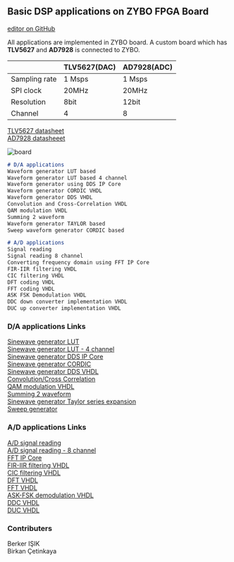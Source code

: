 ## Basic DSP applications on ZYBO FPGA Board

[editor on GitHub](https://github.com/berkeroptoel/DSP-FPGA/edit/main/docs/index.md) 


All applications are implemented in ZYBO board. A custom board which has **TLV5627** and **AD7928** is connected to ZYBO.  

|               | TLV5627(DAC)| AD7928(ADC) |
| -----------   | ----------- | ------------
| Sampling rate | 1 Msps      | 1 Msps      |
| SPI clock     | 20MHz       | 20MHz       |
| Resolution    | 8bit        | 12bit       |
| Channel       | 4           | 8           |

[TLV5627 datasheet](https://www.ti.com/product/TLV5627)  
[AD7928 datasheeet](https://www.analog.com/en/products/ad7928.html#)

![board](board.jpg)


```markdown
# D/A applications  
Waveform generator LUT based
Waveform generator LUT based 4 channel  
Waveform generator using DDS IP Core  
Waveform generator CORDIC VHDL     
Waveform generator DDS VHDL   
Convolution and Cross-Correlation VHDL   
QAM modulation VHDL  
Summing 2 waveform  
Waveform generator TAYLOR based  
Sweep waveform generator CORDIC based    
```


```markdown
# A/D applications
Signal reading    
Signal reading 8 channel  
Converting frequency domain using FFT IP Core  
FIR-IIR filtering VHDL  
CIC filtering VHDL  
DFT coding VHDL  
FFT coding VHDL        
ASK FSK Demodulation VHDL   
DDC down converter implementation VHDL  
DUC up converter implementation VHDL  
```



### D/A applications Links
[Sinewave generator LUT](waveform_lut1.md)    
[Sinewave generator LUT - 4 channel](waveform_lut4.md)    
[Sinewave generator DDS IP Core](waveform_dds_ip.md)  
[Sinewave generator CORDIC](waveform_cordic_vhdl)  
[Sinewave generator DDS VHDL](waveform_dds_vhdl)  
[Convolution/Cross Correlation](conv_cross_cor.md)   
[QAM modulation VHDL](qam_mod.md)    
[Summing 2 waveform](sum2.md)  
[Sinewave generator Taylor series expansion](waveform_taylor.md)  
[Sweep generator](waveform_sweep.md)  


### A/D applications Links
[A/D signal reading](https://www.google.com)    
[A/D signal reading - 8 channel](https://www.google.com)    
[FFT IP Core](https://www.google.com)  
[FIR-IIR filtering VHDL](https://www.google.com)  
[CIC filtering VHDL](https://www.google.com)  
[DFT VHDL](https://www.google.com)   
[FFT VHDL](https://www.google.com)   
[ASK-FSK demodulation VHDL](https://www.google.com)    
[DDC VHDL](https://www.google.com)  
[DUC VHDL](https://www.google.com)


### Contributers
Berker IŞIK  
Birkan Çetinkaya  


